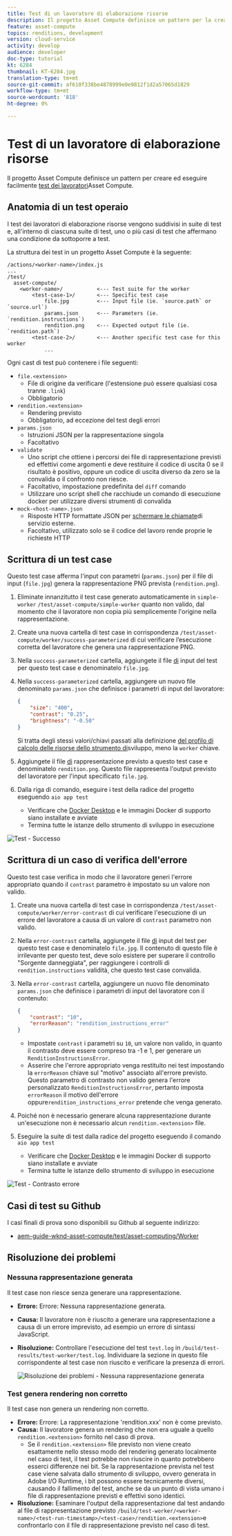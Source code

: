 ```yaml
---
title: Test di un lavoratore di elaborazione risorse
description: Il progetto Asset Compute definisce un pattern per la creazione e l’esecuzione di test dei lavoratori Asset Compute.
feature: asset-compute
topics: renditions, development
version: cloud-service
activity: develop
audience: developer
doc-type: tutorial
kt: 6284
thumbnail: KT-6284.jpg
translation-type: tm+mt
source-git-commit: af610f338be4878999e0e9812f1d2a57065d1829
workflow-type: tm+mt
source-wordcount: '818'
ht-degree: 0%

---
```



# Test di un lavoratore di elaborazione risorse

Il progetto Asset Compute definisce un pattern per creare ed eseguire facilmente [test dei lavoratori](https://docs.adobe.com/content/help/en/asset-compute/using/extend/test-custom-application.html)Asset Compute.

## Anatomia di un test operaio

I test dei lavoratori di elaborazione risorse vengono suddivisi in suite di test e, all&#39;interno di ciascuna suite di test, uno o più casi di test che affermano una condizione da sottoporre a test.

La struttura dei test in un progetto Asset Compute è la seguente:

```
/actions/<worker-name>/index.js
...
/test/
  asset-compute/
    <worker-name>/           <--- Test suite for the worker
        <test-case-1>/       <--- Specific test case 
            file.jpg         <--- Input file (ie. `source.path` or `source.url`)
            params.json      <--- Parameters (ie. `rendition.instructions`)
            rendition.png    <--- Expected output file (ie. `rendition.path`)
        <test-case-2>/       <--- Another specific test case for this worker
            ...
```

Ogni cast di test può contenere i file seguenti:

+ `file.<extension>`
   + File di origine da verificare (l&#39;estensione può essere qualsiasi cosa tranne `.link`)
   + Obbligatorio
+ `rendition.<extension>`
   + Rendering previsto
   + Obbligatorio, ad eccezione del test degli errori
+ `params.json`
   + Istruzioni JSON per la rappresentazione singola
   + Facoltativo
+ `validate`
   + Uno script che ottiene i percorsi dei file di rappresentazione previsti ed effettivi come argomenti e deve restituire il codice di uscita 0 se il risultato è positivo, oppure un codice di uscita diverso da zero se la convalida o il confronto non riesce.
   + Facoltativo, impostazione predefinita del `diff` comando
   + Utilizzare uno script shell che racchiude un comando di esecuzione docker per utilizzare diversi strumenti di convalida
+ `mock-<host-name>.json`
   + Risposte HTTP formattate JSON per [schermare le chiamate](https://www.mock-server.com/mock_server/creating_expectations.html)di servizio esterne.
   + Facoltativo, utilizzato solo se il codice del lavoro rende proprie le richieste HTTP

## Scrittura di un test case

Questo test case afferma l&#39;input con parametri (`params.json`) per il file di input (`file.jpg`) genera la rappresentazione PNG prevista (`rendition.png`).

1. Eliminate innanzitutto il test case generato automaticamente in `simple-worker` `/test/asset-compute/simple-worker` quanto non valido, dal momento che il lavoratore non copia più semplicemente l&#39;origine nella rappresentazione.
1. Create una nuova cartella di test case in corrispondenza `/test/asset-compute/worker/success-parameterized` di cui verificare l’esecuzione corretta del lavoratore che genera una rappresentazione PNG.
1. Nella `success-parameterized` cartella, aggiungete il file [di](./assets/test/success-parameterized/file.jpg) input del test per questo test case e denominatelo `file.jpg`.
1. Nella `success-parameterized` cartella, aggiungere un nuovo file denominato `params.json` che definisce i parametri di input del lavoratore:

   ```json
   { 
       "size": "400",
       "contrast": "0.25",
       "brightness": "-0.50"
   }
   ```
   Si tratta degli stessi valori/chiavi passati alla definizione [del profilo di calcolo delle risorse dello strumento di](../develop/development-tool.md)sviluppo, meno la `worker` chiave.
1. Aggiungete il file [di](./assets/test/success-parameterized/rendition.png) rappresentazione previsto a questo test case e denominatelo `rendition.png`. Questo file rappresenta l&#39;output previsto del lavoratore per l&#39;input specificato `file.jpg`.
1. Dalla riga di comando, eseguire i test della radice del progetto eseguendo `aio app test`
   + Verificare che [Docker Desktop](../set-up/development-environment.md#docker) e le immagini Docker di supporto siano installate e avviate
   + Termina tutte le istanze dello strumento di sviluppo in esecuzione

![Test - Successo ](./assets/test/success-parameterized/result.png)

## Scrittura di un caso di verifica dell&#39;errore

Questo test case verifica in modo che il lavoratore generi l&#39;errore appropriato quando il `contrast` parametro è impostato su un valore non valido.

1. Create una nuova cartella di test case in corrispondenza `/test/asset-compute/worker/error-contrast` di cui verificare l&#39;esecuzione di un errore del lavoratore a causa di un valore di `contrast` parametro non valido.
1. Nella `error-contrast` cartella, aggiungete il file [di](./assets/test/error-contrast/file.jpg) input del test per questo test case e denominatelo `file.jpg`. Il contenuto di questo file è irrilevante per questo test, deve solo esistere per superare il controllo &quot;Sorgente danneggiata&quot;, per raggiungere i controlli di `rendition.instructions` validità, che questo test case convalida.
1. Nella `error-contrast` cartella, aggiungere un nuovo file denominato `params.json` che definisce i parametri di input del lavoratore con il contenuto:

   ```json
   {
       "contrast": "10",
       "errorReason": "rendition_instructions_error"
   }
   ```

   + Impostate `contrast` i parametri su `10`, un valore non valido, in quanto il contrasto deve essere compreso tra -1 e 1, per generare un `RenditionInstructionsError`.
   + Asserire che l&#39;errore appropriato venga restituito nei test impostando la `errorReason` chiave sul &quot;motivo&quot; associato all&#39;errore previsto. Questo parametro di contrasto non valido genera l&#39;errore [](../develop/worker.md#errors)personalizzato `RenditionInstructionsError`, pertanto imposta `errorReason` il motivo dell&#39;errore oppure`rendition_instructions_error` pretende che venga generato.

1. Poiché non è necessario generare alcuna rappresentazione durante un&#39;esecuzione non è necessario alcun `rendition.<extension>` file.
1. Eseguire la suite di test dalla radice del progetto eseguendo il comando `aio app test`
   + Verificare che [Docker Desktop](../set-up/development-environment.md#docker) e le immagini Docker di supporto siano installate e avviate
   + Termina tutte le istanze dello strumento di sviluppo in esecuzione

![Test - Contrasto errore](./assets/test/error-contrast/result.png)

## Casi di test su Github

I casi finali di prova sono disponibili su Github al seguente indirizzo:

+ [aem-guide-wknd-asset-compute/test/asset-computing/Worker](https://github.com/adobe/aem-guides-wknd-asset-compute/tree/master/test/asset-compute/worker)

## Risoluzione dei problemi

### Nessuna rappresentazione generata

Il test case non riesce senza generare una rappresentazione.

+ __Errore:__ Errore: Nessuna rappresentazione generata.
+ __Causa:__ Il lavoratore non è riuscito a generare una rappresentazione a causa di un errore imprevisto, ad esempio un errore di sintassi JavaScript.
+ __Risoluzione:__ Controllare l&#39;esecuzione del test `test.log` in `/build/test-results/test-worker/test.log`. Individuare la sezione in questo file corrispondente al test case non riuscito e verificare la presenza di errori.

   ![Risoluzione dei problemi - Nessuna rappresentazione generata](./assets/test/troubleshooting__no-rendition-generated.png)

### Test genera rendering non corretto

Il test case non genera un rendering non corretto.

+ __Errore:__ Errore: La rappresentazione &#39;rendition.xxx&#39; non è come previsto.
+ __Causa:__ Il lavoratore genera un rendering che non era uguale a quello `rendition.<extension>` fornito nel caso di prova.
   + Se il `rendition.<extension>` file previsto non viene creato esattamente nello stesso modo del rendering generato localmente nel caso di test, il test potrebbe non riuscire in quanto potrebbero esserci differenze nei bit. Se la rappresentazione prevista nel test case viene salvata dallo strumento di sviluppo, ovvero generata in Adobe I/O Runtime, i bit possono essere tecnicamente diversi, causando il fallimento del test, anche se da un punto di vista umano i file di rappresentazione previsti e effettivi sono identici.
+ __Risoluzione:__ Esaminare l&#39;output della rappresentazione dal test andando al file di rappresentazione previsto `/build/test-worker/<worker-name>/<test-run-timestamp>/<test-case>/rendition.<extension>`e confrontarlo con il file di rappresentazione previsto nel caso di test.
